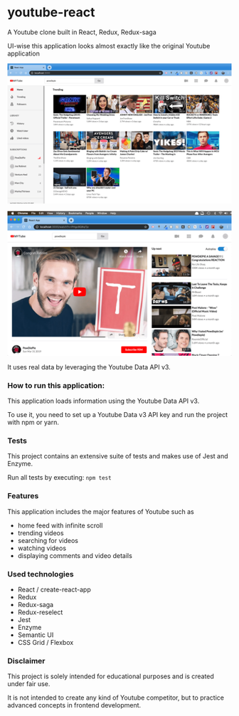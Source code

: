# youtube-react
A Youtube clone built in React, Redux, Redux-saga 

UI-wise this application looks almost exactly like the original Youtube application

![GitHub Logo](home.png)


![GitHub Logo](watch.png)


It uses real data by leveraging the Youtube Data API v3. 

### How to run this application:
This application loads information using the Youtube Data API v3.

To use it, you need to set up a Youtube Data v3 API key and run the project with npm or yarn.

### Tests
This project contains an extensive suite of tests and makes use of Jest and Enzyme.

Run all tests by executing:
``` npm test ```

### Features
This application includes the major features of Youtube such as

* home feed with infinite scroll
* trending videos
* searching for videos
* watching videos
* displaying comments and video details

### Used technologies
* React / create-react-app
* Redux
* Redux-saga
* Redux-reselect
* Jest
* Enzyme
* Semantic UI
* CSS Grid / Flexbox

### Disclaimer
This project is solely intended for educational purposes and is created under fair use.

It is not intended to create any kind of Youtube competitor, but to practice advanced concepts in frontend development.
